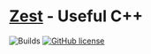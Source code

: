 [Zest](https://github.com/Rezonality/Zest) - Useful C++
===================================================================================================

![Builds](https://github.com/Rezonality/zest/workflows/Builds/badge.svg)
[![GitHub license](https://img.shields.io/badge/license-MIT-blue.svg)](https://github.com/Rezonality/zep/blob/master/LICENSE)


